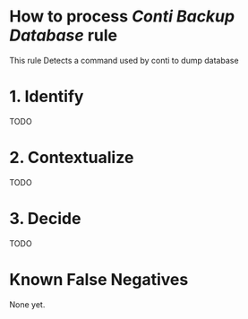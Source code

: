 # How to process *Conti Backup Database* rule
This rule Detects a command used by conti to dump database

# 1. Identify
TODO

# 2. Contextualize
TODO

# 3. Decide
TODO

# Known False Negatives
None yet.
